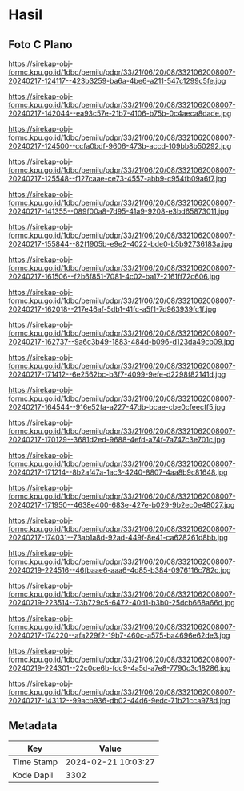 # Hasil

## Foto C Plano

https://sirekap-obj-formc.kpu.go.id/1dbc/pemilu/pdpr/33/21/06/20/08/3321062008007-20240217-124117--423b3259-ba6a-4be6-a211-547c1299c5fe.jpg

https://sirekap-obj-formc.kpu.go.id/1dbc/pemilu/pdpr/33/21/06/20/08/3321062008007-20240217-142044--ea93c57e-21b7-4106-b75b-0c4aeca8dade.jpg

https://sirekap-obj-formc.kpu.go.id/1dbc/pemilu/pdpr/33/21/06/20/08/3321062008007-20240217-124500--ccfa0bdf-9606-473b-accd-109bb8b50292.jpg

https://sirekap-obj-formc.kpu.go.id/1dbc/pemilu/pdpr/33/21/06/20/08/3321062008007-20240217-125548--f127caae-ce73-4557-abb9-c954fb09a6f7.jpg

https://sirekap-obj-formc.kpu.go.id/1dbc/pemilu/pdpr/33/21/06/20/08/3321062008007-20240217-141355--089f00a8-7d95-41a9-9208-e3bd65873011.jpg

https://sirekap-obj-formc.kpu.go.id/1dbc/pemilu/pdpr/33/21/06/20/08/3321062008007-20240217-155844--82f1905b-e9e2-4022-bde0-b5b92736183a.jpg

https://sirekap-obj-formc.kpu.go.id/1dbc/pemilu/pdpr/33/21/06/20/08/3321062008007-20240217-161506--f2b6f851-7081-4c02-ba17-2161ff72c606.jpg

https://sirekap-obj-formc.kpu.go.id/1dbc/pemilu/pdpr/33/21/06/20/08/3321062008007-20240217-162018--217e46af-5db1-41fc-a5f1-7d963939fc1f.jpg

https://sirekap-obj-formc.kpu.go.id/1dbc/pemilu/pdpr/33/21/06/20/08/3321062008007-20240217-162737--9a6c3b49-1883-484d-b096-d123da49cb09.jpg

https://sirekap-obj-formc.kpu.go.id/1dbc/pemilu/pdpr/33/21/06/20/08/3321062008007-20240217-171412--6e2562bc-b3f7-4099-9efe-d2298f82141d.jpg

https://sirekap-obj-formc.kpu.go.id/1dbc/pemilu/pdpr/33/21/06/20/08/3321062008007-20240217-164544--916e52fa-a227-47db-bcae-cbe0cfeecff5.jpg

https://sirekap-obj-formc.kpu.go.id/1dbc/pemilu/pdpr/33/21/06/20/08/3321062008007-20240217-170129--3681d2ed-9688-4efd-a74f-7a747c3e701c.jpg

https://sirekap-obj-formc.kpu.go.id/1dbc/pemilu/pdpr/33/21/06/20/08/3321062008007-20240217-171214--8b2af47a-1ac3-4240-8807-4aa8b9c81648.jpg

https://sirekap-obj-formc.kpu.go.id/1dbc/pemilu/pdpr/33/21/06/20/08/3321062008007-20240217-171950--4638e400-683e-427e-b029-9b2ec0e48027.jpg

https://sirekap-obj-formc.kpu.go.id/1dbc/pemilu/pdpr/33/21/06/20/08/3321062008007-20240217-174031--73ab1a8d-92ad-449f-8e41-ca628261d8bb.jpg

https://sirekap-obj-formc.kpu.go.id/1dbc/pemilu/pdpr/33/21/06/20/08/3321062008007-20240219-224516--46fbaae6-aaa6-4d85-b384-0976116c782c.jpg

https://sirekap-obj-formc.kpu.go.id/1dbc/pemilu/pdpr/33/21/06/20/08/3321062008007-20240219-223514--73b729c5-6472-40d1-b3b0-25dcb668a66d.jpg

https://sirekap-obj-formc.kpu.go.id/1dbc/pemilu/pdpr/33/21/06/20/08/3321062008007-20240217-174220--afa229f2-19b7-460c-a575-ba4696e62de3.jpg

https://sirekap-obj-formc.kpu.go.id/1dbc/pemilu/pdpr/33/21/06/20/08/3321062008007-20240219-224301--22c0ce6b-fdc9-4a5d-a7e8-7790c3c18286.jpg

https://sirekap-obj-formc.kpu.go.id/1dbc/pemilu/pdpr/33/21/06/20/08/3321062008007-20240217-143112--99acb936-db02-44d6-9edc-71b21cca978d.jpg


## Metadata

| Key        | Value               |
| ---------- | ------------------- |
| Time Stamp | 2024-02-21 10:03:27 |
| Kode Dapil | 3302                |



